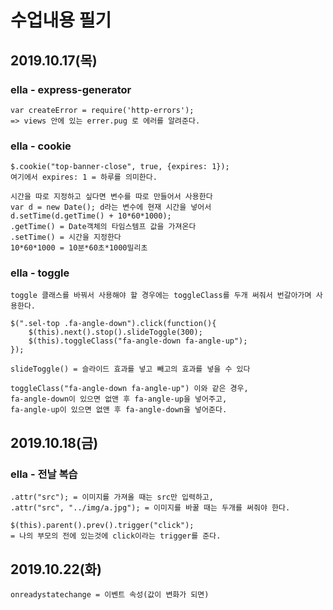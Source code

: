 # 수업내용 필기

## 2019.10.17(목)

### ella - express-generator
```
var createError = require('http-errors'); 
=> views 안에 있는 errer.pug 로 에러를 알려준다.
```

### ella - cookie
```
$.cookie("top-banner-close", true, {expires: 1});
여기에서 expires: 1 = 하루를 의미한다.

시간을 따로 지정하고 싶다면 변수를 따로 만들어서 사용한다
var d = new Date(); d라는 변수에 현재 시간을 넣어서
d.setTime(d.getTime() + 10*60*1000); 
.getTime() = Date객체의 타임스템프 값을 가져온다
.setTime() = 시간을 지정한다
10*60*1000 = 10분*60초*1000밀리초
```

### ella - toggle
```
toggle 클래스를 바꿔서 사용해야 할 경우에는 toggleClass를 두개 써줘서 번갈아가며 사용한다.

$(".sel-top .fa-angle-down").click(function(){
	$(this).next().stop().slideToggle(300);
	$(this).toggleClass("fa-angle-down fa-angle-up");
});

slideToggle() = 슬라이드 효과를 넣고 빼고의 효과를 넣을 수 있다

toggleClass("fa-angle-down fa-angle-up") 이와 같은 경우,
fa-angle-down이 있으면 없앤 후 fa-angle-up을 넣어주고, 
fa-angle-up이 있으면 없앤 후 fa-angle-down을 넣어준다.
```

## 2019.10.18(금)

### ella - 전날 복습
```
.attr("src"); = 이미지를 가져올 때는 src만 입력하고,
.attr("src", "../img/a.jpg"); = 이미지를 바꿀 때는 두개를 써줘야 한다.

$(this).parent().prev().trigger("click");
= 나의 부모의 전에 있는것에 click이라는 trigger를 준다.
```

## 2019.10.22(화)
```
onreadystatechange = 이벤트 속성(값이 변화가 되면)
```